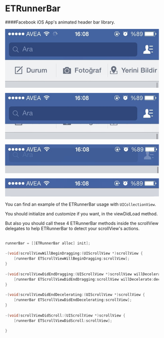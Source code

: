 ETRunnerBar
===========

####Facebook iOS App's animated header bar library.

![alt text](https://github.com/ersentekin/ETRunnerBar/blob/master/Images/form1.jpg "State 1")

![alt text](https://github.com/ersentekin/ETRunnerBar/blob/master/Images/form2.jpg "State 2")

![alt text](https://github.com/ersentekin/ETRunnerBar/blob/master/Images/form3.jpg "State 3")

![alt text](https://github.com/ersentekin/ETRunnerBar/blob/master/Images/form4.jpg "State 4")

You can find an example of the ETRunnerBar usage with ```UICollectionView```.

You should initialize and customize if you want, in the viewDidLoad method.

But also you should call these 4 ETRunnerBar methods inside the scrollView delegates to help ETRunnerBar to detect your scrollView's actions.

```objective-c

runnerBar = [[ETRunnerBar alloc] init];

-(void)scrollViewWillBeginDragging:(UIScrollView *)scrollView {
    [runnerBar ETScrollViewWillBeginDragging:scrollView];
}

-(void)scrollViewDidEndDragging:(UIScrollView *)scrollView willDecelerate:(BOOL)decelerate {
    [runnerBar ETScrollViewDidEndDragging:scrollView willDecelerate:decelerate];
}

-(void)scrollViewDidEndDecelerating:(UIScrollView *)scrollView {
    [runnerBar ETScrollViewDidEndDecelerating:scrollView];
}

-(void)scrollViewDidScroll:(UIScrollView *)scrollView {
    [runnerBar ETScrollViewDidScroll:scrollView];
    
}
```